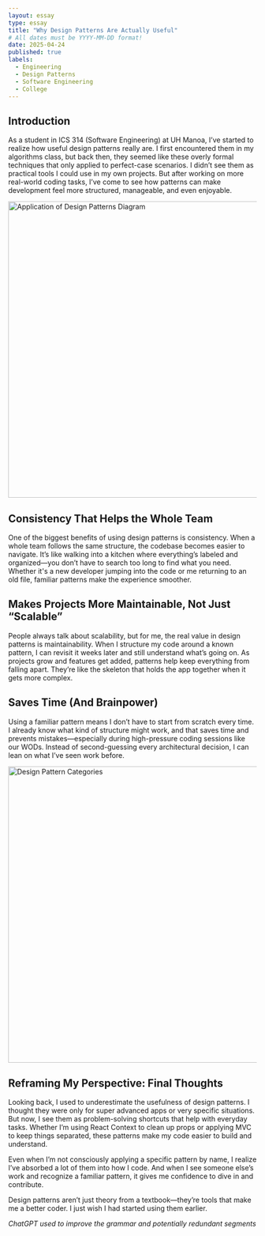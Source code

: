 ```yaml
---
layout: essay
type: essay
title: "Why Design Patterns Are Actually Useful"
# All dates must be YYYY-MM-DD format!
date: 2025-04-24
published: true
labels:
  - Engineering
  - Design Patterns
  - Software Engineering
  - College
---
```



## Introduction

As a student in ICS 314 (Software Engineering) at UH Manoa, I’ve started to realize how useful design patterns really are. I first encountered them in my algorithms class, but back then, they seemed like these overly formal techniques that only applied to perfect-case scenarios. I didn’t see them as practical tools I could use in my own projects. But after working on more real-world coding tasks, I’ve come to see how patterns can make development feel more structured, manageable, and even enjoyable.

<img 
  src="https://media.geeksforgeeks.org/wp-content/uploads/20231229001053/application-of-design-patterns.jpg" 
  alt="Application of Design Patterns Diagram" 
  title="Application of Design Patterns"
  width="600"
/>

## Consistency That Helps the Whole Team

One of the biggest benefits of using design patterns is consistency. When a whole team follows the same structure, the codebase becomes easier to navigate. It’s like walking into a kitchen where everything’s labeled and organized—you don’t have to search too long to find what you need. Whether it's a new developer jumping into the code or me returning to an old file, familiar patterns make the experience smoother.

## Makes Projects More Maintainable, Not Just “Scalable”

People always talk about scalability, but for me, the real value in design patterns is maintainability. When I structure my code around a known pattern, I can revisit it weeks later and still understand what’s going on. As projects grow and features get added, patterns help keep everything from falling apart. They’re like the skeleton that holds the app together when it gets more complex.

## Saves Time (And Brainpower)

Using a familiar pattern means I don’t have to start from scratch every time. I already know what kind of structure might work, and that saves time and prevents mistakes—especially during high-pressure coding sessions like our WODs. Instead of second-guessing every architectural decision, I can lean on what I’ve seen work before.

<img 
  src="https://miro.medium.com/v2/resize:fit:640/0*ayrM33bNKGrPSsJ1.png" 
  alt="Design Pattern Categories" 
  title="Design Pattern Categories"
  width="600"
/>

## Reframing My Perspective: Final Thoughts

Looking back, I used to underestimate the usefulness of design patterns. I thought they were only for super advanced apps or very specific situations. But now, I see them as problem-solving shortcuts that help with everyday tasks. Whether I’m using React Context to clean up props or applying MVC to keep things separated, these patterns make my code easier to build and understand.

Even when I’m not consciously applying a specific pattern by name, I realize I’ve absorbed a lot of them into how I code. And when I see someone else’s work and recognize a familiar pattern, it gives me confidence to dive in and contribute. 

Design patterns aren’t just theory from a textbook—they’re tools that make me a better coder. I just wish I had started using them earlier.

*ChatGPT used to improve the grammar and potentially redundant segments*


